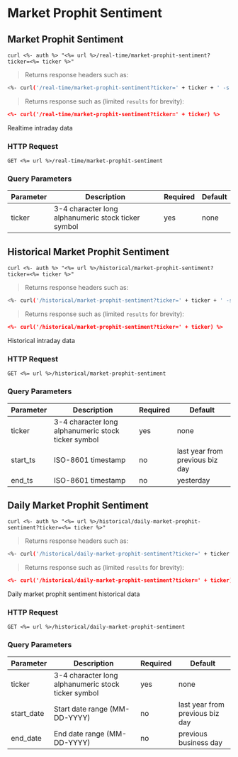 
# Market Prophit Sentiment


## Market Prophit Sentiment

```shell
curl <%- auth %> "<%= url %>/real-time/market-prophit-sentiment?ticker=<%= ticker %>"
```

> Returns response headers such as:

```bash
<%- curl('/real-time/market-prophit-sentiment?ticker=' + ticker + ' -s -D- -o/dev/null') %>
```

> Returns response such as (limited `results` for brevity):

```json
<%- curl('/real-time/market-prophit-sentiment?ticker=' + ticker) %>
```

Realtime intraday data

### HTTP Request

`GET <%= url %>/real-time/market-prophit-sentiment`

### Query Parameters

Parameter | Description | Required | Default
--------- | ----------- | -------- | -------
ticker | 3-4 character long alphanumeric stock ticker symbol | yes | none



## Historical Market Prophit Sentiment

```shell
curl <%- auth %> "<%= url %>/historical/market-prophit-sentiment?ticker=<%= ticker %>"
```

> Returns response headers such as:

```bash
<%- curl('/historical/market-prophit-sentiment?ticker=' + ticker + ' -s -D- -o/dev/null') %>
```

> Returns response such as (limited `results` for brevity):

```json
<%- curl('/historical/market-prophit-sentiment?ticker=' + ticker) %>
```

Historical intraday data

### HTTP Request

`GET <%= url %>/historical/market-prophit-sentiment`

### Query Parameters

Parameter | Description | Required | Default
--------- | ----------- | -------- | -------
ticker | 3-4 character long alphanumeric stock ticker symbol | yes | none
start_ts | ISO-8601 timestamp | no | last year from previous biz day
end_ts | ISO-8601 timestamp | no | yesterday


## Daily Market Prophit Sentiment

```shell
curl <%- auth %> "<%= url %>/historical/daily-market-prophit-sentiment?ticker=<%= ticker %>"
```

> Returns response headers such as:

```bash
<%- curl('/historical/daily-market-prophit-sentiment?ticker=' + ticker + ' -s -D- -o/dev/null') %>
```

> Returns response such as (limited `results` for brevity):

```json
<%- curl('/historical/daily-market-prophit-sentiment?ticker=' + ticker) %>
```

Daily market prophit sentiment historical data

### HTTP Request

`GET <%= url %>/historical/daily-market-prophit-sentiment`

### Query Parameters

Parameter | Description | Required | Default
--------- | ----------- | -------- | -------
ticker | 3-4 character long alphanumeric stock ticker symbol | yes | none
start_date | Start date range (MM-DD-YYYY) | no | last year from previous biz day
end_date | End date range (MM-DD-YYYY) | no | previous business day
